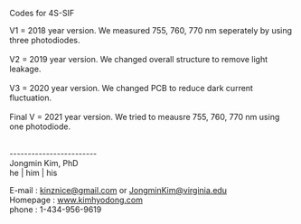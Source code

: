 Codes for 4S-SIF <br />

V1 = 2018 year version. We measured 755, 760, 770 nm seperately by using three photodiodes. <br /> <br />
V2 = 2019 year version. We changed overall structure to remove light leakage. <br /> <br />
V3 = 2020 year version. We changed PCB to reduce dark current fluctuation. <br /> <br />
Final V = 2021 year version. We tried to meausre 755, 760, 770 nm using one photodiode. <br /> <br />

------------------------<br />
Jongmin Kim, PhD<br />
he | him | his<br />

E-mail : kinznice@gmail.com or JongminKim@virginia.edu<br />
Homepage : www.kimhyodong.com<br />
phone : 1-434-956-9619<br />


